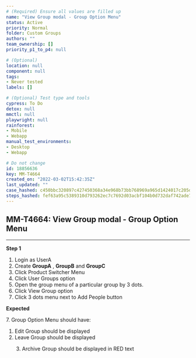 ```yaml
---
# (Required) Ensure all values are filled up
name: "View Group modal - Group Option Menu"
status: Active
priority: Normal
folder: Custom Groups
authors: ""
team_ownership: []
priority_p1_to_p4: null

# (Optional)
location: null
component: null
tags: 
- Never tested
labels: []

# (Optional) Test type and tools
cypress: To Do
detox: null
mmctl: null
playwright: null
rainforest: 
- Mobile
- Webapp
manual_test_environments: 
- Desktop
- Webapp

# Do not change
id: 18856636
key: MM-T4664
created_on: "2022-03-02T15:42:35Z"
last_updated: ""
case_hashed: c450bbc320897c427450368a34e968b73bb768969a965d1424017c205d96f3b882d502628cbcf9acdc78a50f1b41fd65
steps_hashed: fef63a95c5389310d793262ec7c7692d03acbf104b0d732daf742ade7bf611045b58ab6ef77a2c73517e32619554fd2a
---
```


<!-- (Auto-generated) Based on frontmatter's "key" and "name" -->

## MM-T4664: View Group modal - Group Option Menu

---

**Step 1**

1. Login as UserA
2. Create **GroupA** , **GroupB** and **GroupC**
3. Click Product Switcher Menu 
4. Click User Groups option
5. Open the group menu of a particular group by 3 dots.
6. Click View Group option
7. Click 3 dots menu next to Add People button

**Expected**

7\. Group Option Menu should have:

1. Edit Group should be displayed 
2. Leave Group should be displayed 

       3. Archive Group should be displayed in RED text
